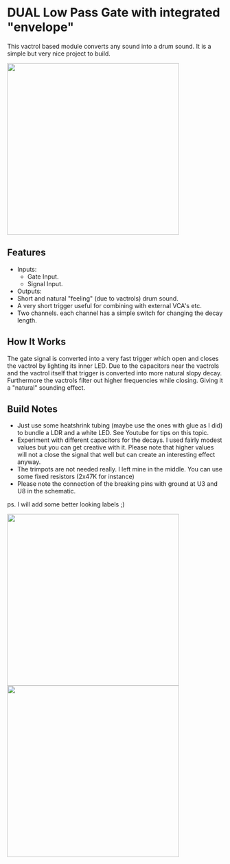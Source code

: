 # DUAL Low Pass Gate with integrated "envelope"
This vactrol based module converts any sound into a drum sound. It is a simple but very nice project to build.

<img src="https://raw.githubusercontent.com/PierreIsCoding/sdiy/main/LPG/images/20210906_212035.jpg" height="400" />

## Features
- Inputs:
  - Gate Input.
  - Signal Input.
- Outputs:
-   Short and natural "feeling" (due to vactrols) drum sound.
-   A very short trigger useful for combining with external VCA's etc.
- Two channels. each channel has a simple switch for changing the decay length.

## How It Works
The gate signal is converted into a very fast trigger which open and closes the vactrol by lighting its inner LED. Due to the capacitors near the vactrols and the vactrol itself that trigger is converted into more natural slopy decay. Furthermore the vactrols filter out higher frequencies while closing. Giving it a "natural" sounding effect.


## Build Notes
- Just use some heatshrink tubing (maybe use the ones with glue as I did) to bundle a LDR and a white LED. See Youtube for tips on this topic.
- Experiment with different capacitors for the decays. I used fairly modest values but you can get creative with it. Please note that higher values will not a close the signal that well but can create an interesting effect anyway.
- The trimpots are not needed really.  I left mine in the middle. You can use some fixed resistors (2x47K for instance)
- Please note the connection of the breaking pins with ground at U3 and U8 in the schematic.

ps. I will add some better looking labels ;)

<img src="https://raw.githubusercontent.com/PierreIsCoding/sdiy/main/LPG/images/front.jpg" height="400" />
<img src="https://raw.githubusercontent.com/PierreIsCoding/sdiy/main/LPG/images/20210906_211956.jpg" height="400" />




